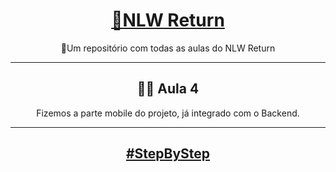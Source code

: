 <h1 align="center"><a href="https://nextlevelweek.com/episodios/impulse/">🚀NLW Return</a></h1>
<p align="center">📂Um repositório com todas as aulas do NLW Return</p>

---

<h2 align="center">👨‍💻 Aula 4</h2>
<p align="center">
Fizemos a parte mobile do projeto, já integrado com o Backend.
</p>

---

<h2 align="center"><a href="https://nextlevelweek.com/episodios/impulse/">#StepByStep</a>
</h2>
